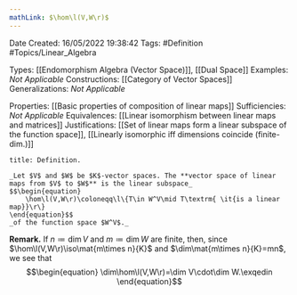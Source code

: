 ```yaml
---
mathLink: $\hom\l(V,W\r)$
---
```


<div class="topSpace"></div>

Date Created: 16/05/2022 19:38:42
Tags: #Definition #Topics/Linear_Algebra

Types: [[Endomorphism Algebra (Vector Space)]], [[Dual Space]]
Examples: _Not Applicable_
Constructions: [[Category of Vector Spaces]]
Generalizations: _Not Applicable_

Properties: [[Basic properties of composition of linear maps]]
Sufficiencies: _Not Applicable_
Equivalences: [[Linear isomorphism between linear maps and matrices]]
Justifications: [[Set of linear maps form a linear subspace of the function space]], [[Linearly isomorphic iff dimensions coincide (finite-dim.)]]

``` ad-Definition
title: Definition.

_Let $V$ and $W$ be $K$-vector spaces. The **vector space of linear maps from $V$ to $W$** is the linear subspace_
$$\begin{equation}
    \hom\l(V,W\r)\coloneqq\l\{T\in W^V\mid T\textrm{ \it{is a linear map}}\r\}
\end{equation}$$
_of the function space $W^V$._

```

**Remark.** If $n\coloneqq\dim V$ and $m\coloneqq\dim W$ are finite, then, since $\hom\l(V,W\r)\iso\mat{m\times n}{K}$ and $\dim\mat{m\times n}{K}=mn$, we see that
$$\begin{equation}
    \dim\hom\l(V,W\r)=\dim V\cdot\dim W.\exqedin
\end{equation}$$
